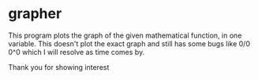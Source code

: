 # grapher

This program plots the graph of the given mathematical function, in one variable.
This doesn't plot the exact graph and still has some bugs like 0/0 0^0 which I 
will resolve as time comes by.

Thank you for showing interest
